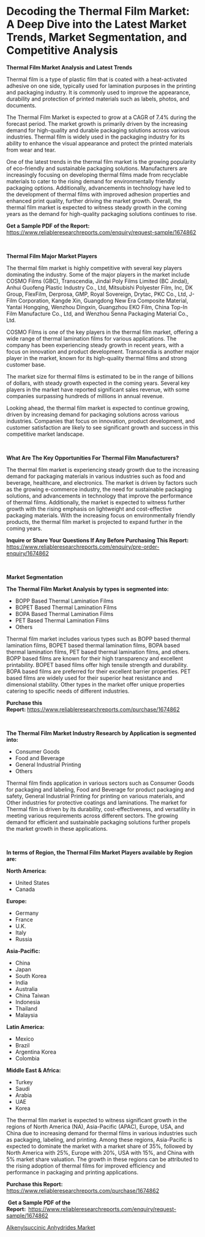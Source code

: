 <p><h1>Decoding the Thermal Film Market: A Deep Dive into the Latest Market Trends, Market Segmentation, and Competitive Analysis</h1></p><p><strong>Thermal Film Market Analysis and Latest Trends</strong></p>
<p><p>Thermal film is a type of plastic film that is coated with a heat-activated adhesive on one side, typically used for lamination purposes in the printing and packaging industry. It is commonly used to improve the appearance, durability and protection of printed materials such as labels, photos, and documents.</p><p>The Thermal Film Market is expected to grow at a CAGR of 7.4% during the forecast period. The market growth is primarily driven by the increasing demand for high-quality and durable packaging solutions across various industries. Thermal film is widely used in the packaging industry for its ability to enhance the visual appearance and protect the printed materials from wear and tear.</p><p>One of the latest trends in the thermal film market is the growing popularity of eco-friendly and sustainable packaging solutions. Manufacturers are increasingly focusing on developing thermal films made from recyclable materials to cater to the rising demand for environmentally friendly packaging options. Additionally, advancements in technology have led to the development of thermal films with improved adhesion properties and enhanced print quality, further driving the market growth. Overall, the thermal film market is expected to witness steady growth in the coming years as the demand for high-quality packaging solutions continues to rise.</p></p>
<p><strong>Get a Sample PDF of the Report:&nbsp;</strong> <a href="https://www.reliableresearchreports.com/enquiry/request-sample/1674862">https://www.reliableresearchreports.com/enquiry/request-sample/1674862</a></p>
<p>&nbsp;</p>
<p><strong>Thermal Film Major Market Players</strong></p>
<p><p>The thermal film market is highly competitive with several key players dominating the industry. Some of the major players in the market include COSMO Films (GBC), Transcendia, Jindal Poly Films Limited (BC Jindal), Anhui Guofeng Plastic Industry Co., Ltd, Mitsubishi Polyester Film, Inc, DK Group, FlexFilm, Derprosa, GMP, Royal Sovereign, Drytac, PKC Co., Ltd, J-Film Corporation, Kangde Xin, Guangdong New Era Composite Material, Yantai Hongqing, Wenzhou Dingxin, Guangzhou EKO Film, China Top-In Film Manufacture Co., Ltd, and Wenzhou Senna Packaging Material Co., Ltd.</p><p>COSMO Films is one of the key players in the thermal film market, offering a wide range of thermal lamination films for various applications. The company has been experiencing steady growth in recent years, with a focus on innovation and product development. Transcendia is another major player in the market, known for its high-quality thermal films and strong customer base.</p><p>The market size for thermal films is estimated to be in the range of billions of dollars, with steady growth expected in the coming years. Several key players in the market have reported significant sales revenue, with some companies surpassing hundreds of millions in annual revenue.</p><p>Looking ahead, the thermal film market is expected to continue growing, driven by increasing demand for packaging solutions across various industries. Companies that focus on innovation, product development, and customer satisfaction are likely to see significant growth and success in this competitive market landscape.</p></p>
<p>&nbsp;</p>
<p><strong>What Are The Key Opportunities For Thermal Film Manufacturers?</strong></p>
<p><p>The thermal film market is experiencing steady growth due to the increasing demand for packaging materials in various industries such as food and beverage, healthcare, and electronics. The market is driven by factors such as the growing e-commerce industry, the need for sustainable packaging solutions, and advancements in technology that improve the performance of thermal films. Additionally, the market is expected to witness further growth with the rising emphasis on lightweight and cost-effective packaging materials. With the increasing focus on environmentally friendly products, the thermal film market is projected to expand further in the coming years.</p></p>
<p><strong>Inquire or Share Your Questions If Any Before Purchasing This Report:</strong> <a href="https://www.reliableresearchreports.com/enquiry/pre-order-enquiry/1674862">https://www.reliableresearchreports.com/enquiry/pre-order-enquiry/1674862</a></p>
<p>&nbsp;</p>
<p><strong>Market Segmentation</strong></p>
<p><strong>The Thermal Film Market Analysis by types is segmented into:</strong></p>
<p><ul><li>BOPP Based Thermal Lamination Films</li><li>BOPET Based Thermal Lamination Films</li><li>BOPA Based Thermal Lamination Films</li><li>PET Based Thermal Lamination Films</li><li>Others</li></ul></p>
<p><p>Thermal film market includes various types such as BOPP based thermal lamination films, BOPET based thermal lamination films, BOPA based thermal lamination films, PET based thermal lamination films, and others. BOPP based films are known for their high transparency and excellent printability. BOPET based films offer high tensile strength and durability. BOPA based films are preferred for their excellent barrier properties. PET based films are widely used for their superior heat resistance and dimensional stability. Other types in the market offer unique properties catering to specific needs of different industries.</p></p>
<p><strong>Purchase this Report:&nbsp;</strong><a href="https://www.reliableresearchreports.com/purchase/1674862">https://www.reliableresearchreports.com/purchase/1674862</a></p>
<p>&nbsp;</p>
<p><strong>The Thermal Film Market Industry Research by Application is segmented into:</strong></p>
<p><ul><li>Consumer Goods</li><li>Food and Beverage</li><li>General Industrial Printing</li><li>Others</li></ul></p>
<p><p>Thermal film finds application in various sectors such as Consumer Goods for packaging and labeling, Food and Beverage for product packaging and safety, General Industrial Printing for printing on various materials, and Other industries for protective coatings and laminations. The market for Thermal film is driven by its durability, cost-effectiveness, and versatility in meeting various requirements across different sectors. The growing demand for efficient and sustainable packaging solutions further propels the market growth in these applications.</p></p>
<p>&nbsp;</p>
<p><strong>In terms of Region, the Thermal Film Market Players available by Region are:</strong></p>
<p>
    <p> <strong> North America: </strong>
        <ul>
            <li>United States</li>
            <li>Canada</li>
        </ul>
        </p> 
    <p> <strong> Europe: </strong>
        <ul>
            <li>Germany</li>
            <li>France</li>
            <li>U.K.</li>
            <li>Italy</li>
            <li>Russia</li>
        </ul>
        </p> 
    <p> <strong> Asia-Pacific: </strong>
        <ul>
            <li>China</li>
            <li>Japan</li>
            <li>South Korea</li>
            <li>India</li>
            <li>Australia</li>
            <li>China Taiwan</li>
            <li>Indonesia</li>
            <li>Thailand</li>
            <li>Malaysia</li>
        </ul>
        </p> 
    <p> <strong> Latin America: </strong>
        <ul>
            <li>Mexico</li>
            <li>Brazil</li>
            <li>Argentina Korea</li>
            <li>Colombia</li>
        </ul>
        </p> 
    <p> <strong> Middle East & Africa: </strong>
        <ul>
            <li>Turkey</li>
            <li>Saudi</li>
            <li>Arabia</li>
            <li>UAE</li>
            <li>Korea</li>
        </ul>
    </p>
    </p>
<p><p>The thermal film market is expected to witness significant growth in the regions of North America (NA), Asia-Pacific (APAC), Europe, USA, and China due to increasing demand for thermal films in various industries such as packaging, labeling, and printing. Among these regions, Asia-Pacific is expected to dominate the market with a market share of 35%, followed by North America with 25%, Europe with 20%, USA with 15%, and China with 5% market share valuation. The growth in these regions can be attributed to the rising adoption of thermal films for improved efficiency and performance in packaging and printing applications.</p></p>
<p><strong>Purchase this Report: </strong><a href="https://www.reliableresearchreports.com/purchase/1674862">https://www.reliableresearchreports.com/purchase/1674862</a></p>
<p>&nbsp;<strong>Get a Sample PDF of the Report:&nbsp;&nbsp;</strong><a href="https://www.reliableresearchreports.com/enquiry/request-sample/1674862">https://www.reliableresearchreports.com/enquiry/request-sample/1674862</a></p>
<p><strong></strong></p>
<p><p><a href="https://military-diascia-e68.notion.site/Alkenylsuccinic-Anhydrides-Market-Size-Global-Industry-Overview-Market-Segmentation-and-Forecast--e937ebaeaab64f4d83e67b050175049c">Alkenylsuccinic Anhydrides Market</a></p></p>